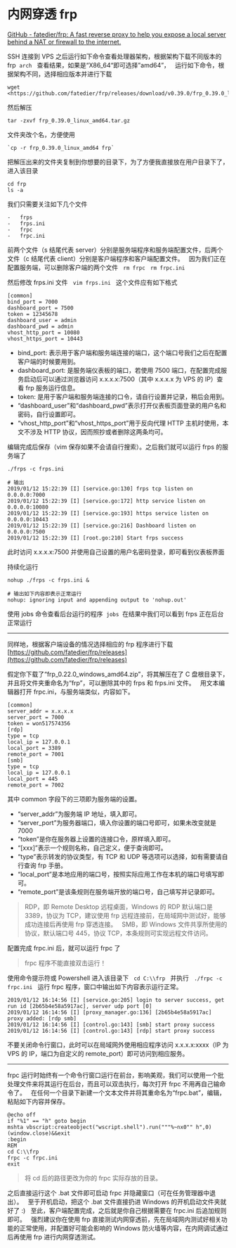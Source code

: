 # 内网穿透 frp

[GitHub - fatedier/frp: A fast reverse proxy to help you expose a local server behind a NAT or firewall to the internet.](https://github.com/fatedier/frp)

SSH 连接到 VPS 之后运行如下命令查看处理器架构，根据架构下载不同版本的 frp  `arch`  
查看结果，如果是“X86_64“即可选择”amd64”，  
运行如下命令，根据架构不同，选择相应版本并进行下载

```
wget <https://github.com/fatedier/frp/releases/download/v0.39.0/frp_0.39.0_linux_amd64.tar.gz>
```

然后解压

```
tar -zxvf frp_0.39.0_linux_amd64.tar.gz
```

文件夹改个名，方便使用

```
`cp -r frp_0.39.0_linux_amd64 frp`
```

把解压出来的文件夹复制到你想要的目录下，为了方便我直接放在用户目录下了，进入该目录

```
cd frp
ls -a
```

我们只需要关注如下几个文件

```
-   frps
-   frps.ini
-   frpc
-   frpc.ini
```

前两个文件（s 结尾代表 server）分别是服务端程序和服务端配置文件，后两个文件（c 结尾代表 client）分别是客户端程序和客户端配置文件。  
因为我们正在配置服务端，可以删除客户端的两个文件  
`rm frpc`  
`rm frpc.ini`

然后修改 frps.ini 文件  
`vim frps.ini`  
这个文件应有如下格式

```
[common]
bind_port = 7000
dashboard_port = 7500
token = 12345678
dashboard_user = admin
dashboard_pwd = admin
vhost_http_port = 10080
vhost_https_port = 10443
```

- bind_port: 表示用于客户端和服务端连接的端口，这个端口号我们之后在配置客户端的时候要用到。
- dashboard_port: 是服务端仪表板的端口，若使用 7500 端口，在配置完成服务启动后可以通过浏览器访问 x.x.x.x:7500（其中 x.x.x.x 为 VPS 的 IP）查看 frp 服务运行信息。
- token: 是用于客户端和服务端连接的口令，请自行设置并记录，稍后会用到。
- “dashboard_user”和“dashboard_pwd”表示打开仪表板页面登录的用户名和密码，自行设置即可。
- “vhost_http_port”和“vhost_https_port”用于反向代理 HTTP 主机时使用，本文不涉及 HTTP 协议，因而照抄或者删除这两条均可。

编辑完成后保存（vim 保存如果不会请自行搜索）。之后我们就可以运行 frps 的服务端了

```
./frps -c frps.ini

# 输出
2019/01/12 15:22:39 [I] [service.go:130] frps tcp listen on 0.0.0.0:7000
2019/01/12 15:22:39 [I] [service.go:172] http service listen on 0.0.0.0:10080
2019/01/12 15:22:39 [I] [service.go:193] https service listen on 0.0.0.0:10443
2019/01/12 15:22:39 [I] [service.go:216] Dashboard listen on 0.0.0.0:7500
2019/01/12 15:22:39 [I] [root.go:210] Start frps success
```

此时访问 x.x.x.x:7500 并使用自己设置的用户名密码登录，即可看到仪表板界面

持续化运行

```
nohup ./frps -c frps.ini &

# 输出如下内容即表示正常运行
nohup: ignoring input and appending output to 'nohup.out'
```

使用 jobs 命令查看后台运行的程序  `jobs`  在结果中我们可以看到 frps 正在后台正常运行

---

同样地，根据客户端设备的情况选择相应的 frp 程序进行下载
[https://github.com/fatedier/frp/releases](https://github.com/fatedier/frp/releases)

假定你下载了“frp_0.22.0_windows_amd64.zip”，将其解压在了 C 盘根目录下，并且将文件夹重命名为“frp”，可以删除其中的 frps 和 frps.ini 文件。  
用文本编辑器打开 frpc.ini，与服务端类似，内容如下。

```
[common]
server_addr = x.x.x.x
server_port = 7000
token = won517574356
[rdp]
type = tcp
local_ip = 127.0.0.1
local_port = 3389
remote_port = 7001
[smb]
type = tcp
local_ip = 127.0.0.1
local_port = 445
remote_port = 7002
```

其中 common 字段下的三项即为服务端的设置。

- “server_addr”为服务端 IP 地址，填入即可。
- “server_port”为服务器端口，填入你设置的端口号即可，如果未改变就是 7000
- “token”是你在服务器上设置的连接口令，原样填入即可。
- “[xxx]”表示一个规则名称，自己定义，便于查询即可。
- “type”表示转发的协议类型，有 TCP 和 UDP 等选项可以选择，如有需要请自行查询 frp 手册。
- “local_port”是本地应用的端口号，按照实际应用工作在本机的端口号填写即可。
- “remote_port”是该条规则在服务端开放的端口号，自己填写并记录即可。

> RDP，即 Remote Desktop 远程桌面，Windows 的 RDP 默认端口是 3389，协议为 TCP，建议使用 frp 远程连接前，在局域网中测试好，能够成功连接后再使用 frp 穿透连接。
 
SMB，即 Windows 文件共享所使用的协议，默认端口号 445，协议 TCP，本条规则可实现远程文件访问。
> 

配置完成 frpc.ini 后，就可以运行 frpc 了

> frpc 程序不能直接双击运行！
> 

使用命令提示符或 Powershell 进入该目录下  
`cd C:\\frp`  
并执行  
`./frpc -c frpc.ini`  
运行 frpc 程序，窗口中输出如下内容表示运行正常。

```
2019/01/12 16:14:56 [I] [service.go:205] login to server success, get run id [2b65b4e58a5917ac], server udp port [0]
2019/01/12 16:14:56 [I] [proxy_manager.go:136] [2b65b4e58a5917ac] proxy added: [rdp smb]
2019/01/12 16:14:56 [I] [control.go:143] [smb] start proxy success
2019/01/12 16:14:56 [I] [control.go:143] [rdp] start proxy success
```

不要关闭命令行窗口，此时可以在局域网外使用相应程序访问 x.x.x.x:xxxx（IP 为 VPS 的 IP，端口为自定义的 remote_port）即可访问到相应服务。

---

frpc 运行时始终有一个命令行窗口运行在前台，影响美观，我们可以使用一个批处理文件来将其运行在后台，而且可以双击执行，每次打开 frpc 不用再自己输命令了。  
在任何一个目录下新建一个文本文件并将其重命名为“frpc.bat”，编辑，粘贴如下内容并保存。

```
@echo off
if "%1" == "h" goto begin
mshta vbscript:createobject("wscript.shell").run("""%~nx0"" h",0)(window.close)&&exit
:begin
REM
cd C:\\frp
frpc -c frpc.ini
exit
```

> 将 cd 后的路径更改为你的 frpc 实际存放的目录。
> 

之后直接运行这个 .bat 文件即可启动 frpc 并隐藏窗口（可在任务管理器中退出）。  
至于开机启动，把这个 .bat 文件直接扔进 Windows 的开机启动文件夹就好了 :)  
至此，客户端配置完成，之后就是你自己根据需要在 frpc.ini 后追加规则即可。  
强烈建议你在使用 frp 直接测试内网穿透前，先在局域网内测试好相关功能的正常使用，并配置好可能会影响的 Windows 防火墙等内容，在内网调试通过后再使用 frp 进行内网穿透测试。